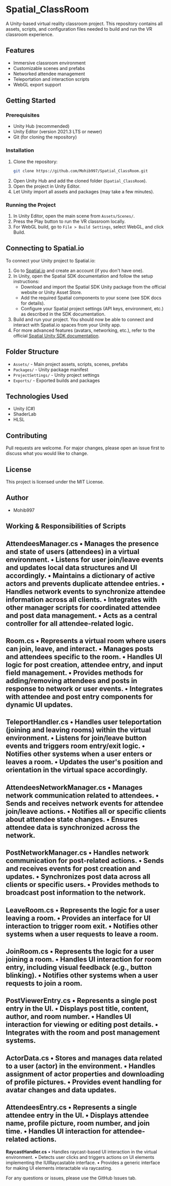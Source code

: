 
# Spatial_ClassRoom

A Unity-based virtual reality classroom project. This repository contains all assets, scripts, and configuration files needed to build and run the VR classroom experience.

## Features

- Immersive classroom environment
- Customizable scenes and prefabs
- Networked attendee management
- Teleportation and interaction scripts
- WebGL export support

## Getting Started

### Prerequisites

- Unity Hub (recommended)
- Unity Editor (version 2021.3 LTS or newer)
- Git (for cloning the repository)

### Installation

1. Clone the repository:
	```sh
	git clone https://github.com/Mohib997/Spatial_ClassRoom.git
	```
2. Open Unity Hub and add the cloned folder (`Spatial_ClassRoom`).
3. Open the project in Unity Editor.
4. Let Unity import all assets and packages (may take a few minutes).

### Running the Project

1. In Unity Editor, open the main scene from `Assets/Scenes/`.
2. Press the Play button to run the VR classroom locally.
3. For WebGL build, go to `File > Build Settings`, select WebGL, and click Build.

## Connecting to Spatial.io

To connect your Unity project to Spatial.io:

1. Go to [Spatial.io](https://spatial.io/) and create an account (if you don't have one).
2. In Unity, open the Spatial SDK documentation and follow the setup instructions:
	- Download and import the Spatial SDK Unity package from the official website or Unity Asset Store.
	- Add the required Spatial components to your scene (see SDK docs for details).
	- Configure your Spatial project settings (API keys, environment, etc.) as described in the SDK documentation.
3. Build and run your project. You should now be able to connect and interact with Spatial.io spaces from your Unity app.
4. For more advanced features (avatars, networking, etc.), refer to the official [Spatial Unity SDK documentation](https://docs.spatial.io/unity-sdk/).

## Folder Structure

- `Assets/` - Main project assets, scripts, scenes, prefabs
- `Packages/` - Unity package manifest
- `ProjectSettings/` - Unity project settings
- `Exports/` - Exported builds and packages

## Technologies Used

- Unity (C#)
- ShaderLab
- HLSL

## Contributing

Pull requests are welcome. For major changes, please open an issue first to discuss what you would like to change.

## License

This project is licensed under the MIT License.

## Author

- Mohib997


## Working & Responsibilities of Scripts
**AttendeesManager.cs**
•	Manages the presence and state of users (attendees) in a virtual environment.
•	Listens for user join/leave events and updates local data structures and UI accordingly.
•	Maintains a dictionary of active actors and prevents duplicate attendee entries.
•	Handles network events to synchronize attendee information across all clients.
•	Integrates with other manager scripts for coordinated attendee and post data management.
•	Acts as a central controller for all attendee-related logic.
---
**Room.cs**
•	Represents a virtual room where users can join, leave, and interact.
•	Manages posts and attendees specific to the room.
•	Handles UI logic for post creation, attendee entry, and input field management.
•	Provides methods for adding/removing attendees and posts in response to network or user events.
•	Integrates with attendee and post entry components for dynamic UI updates.
---
**TeleportHandler.cs**
•	Handles user teleportation (joining and leaving rooms) within the virtual environment.
•	Listens for join/leave button events and triggers room entry/exit logic.
•	Notifies other systems when a user enters or leaves a room.
•	Updates the user's position and orientation in the virtual space accordingly.
---
**AttendeesNetworkManager.cs**
•	Manages network communication related to attendees.
•	Sends and receives network events for attendee join/leave actions.
•	Notifies all or specific clients about attendee state changes.
•	Ensures attendee data is synchronized across the network.
---
**PostNetworkManager.cs**
•	Handles network communication for post-related actions.
•	Sends and receives events for post creation and updates.
•	Synchronizes post data across all clients or specific users.
•	Provides methods to broadcast post information to the network.
---
**LeaveRoom.cs**
•	Represents the logic for a user leaving a room.
•	Provides an interface for UI interaction to trigger room exit.
•	Notifies other systems when a user requests to leave a room.
---
**JoinRoom.cs**
•	Represents the logic for a user joining a room.
•	Handles UI interaction for room entry, including visual feedback (e.g., button blinking).
•	Notifies other systems when a user requests to join a room.
---
**PostViewerEntry.cs**
•	Represents a single post entry in the UI.
•	Displays post title, content, author, and room number.
•	Handles UI interaction for viewing or editing post details.
•	Integrates with the room and post management systems.
---
**ActorData.cs**
•	Stores and manages data related to a user (actor) in the environment.
•	Handles assignment of actor properties and downloading of profile pictures.
•	Provides event handling for avatar changes and data updates.
---
**AttendeesEntry.cs**
•	Represents a single attendee entry in the UI.
•	Displays attendee name, profile picture, room number, and join time.
•	Handles UI interaction for attendee-related actions.
---
**RaycastHandler.cs**
•	Handles raycast-based UI interaction in the virtual environment.
•	Detects user clicks and triggers actions on UI elements implementing the IUIRaycastable interface.
•	Provides a generic interface for making UI elements interactable via raycasting.



For any questions or issues, please use the GitHub Issues tab.
